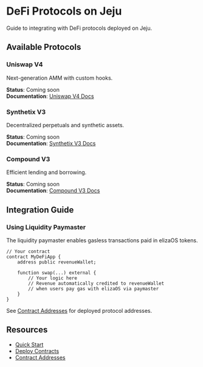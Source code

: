 # DeFi Protocols on Jeju

Guide to integrating with DeFi protocols deployed on Jeju.

## Available Protocols

### Uniswap V4

Next-generation AMM with custom hooks.

**Status**: Coming soon  
**Documentation**: [Uniswap V4 Docs](https://docs.uniswap.org/contracts/v4/overview)

### Synthetix V3

Decentralized perpetuals and synthetic assets.

**Status**: Coming soon  
**Documentation**: [Synthetix V3 Docs](https://docs.synthetix.io/v/v3/)

### Compound V3

Efficient lending and borrowing.

**Status**: Coming soon  
**Documentation**: [Compound V3 Docs](https://docs.compound.finance/)

## Integration Guide

### Using Liquidity Paymaster

The liquidity paymaster enables gasless transactions paid in elizaOS tokens.

```solidity
// Your contract
contract MyDeFiApp {
    address public revenueWallet;
    
    function swap(...) external {
        // Your logic here
        // Revenue automatically credited to revenueWallet
        // when users pay gas with elizaOS via paymaster
    }
}
```

See [Contract Addresses](/contracts) for deployed protocol addresses.

## Resources

- [Quick Start](./quick-start.md)
- [Deploy Contracts](./deploy-contracts.md)
- [Contract Addresses](/contracts)

